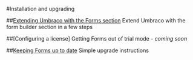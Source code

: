 #Installation and upgrading

##[Extending Umbraco with the Forms section](Installation.md)
Extend Umbraco with the form builder section in a few steps  

##[Configuring a license]
Getting Forms out of trial mode - *coming soon*

##[Keeping Forms up to date](Upgrade.md)
Simple upgrade instructions